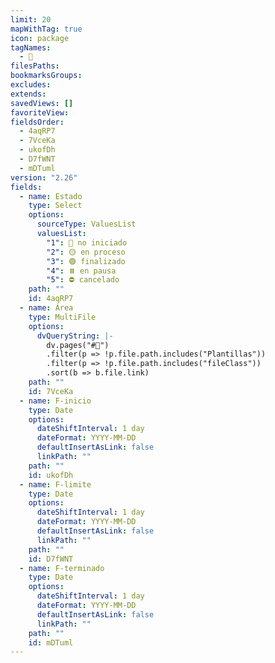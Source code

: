 ```yaml
---
limit: 20
mapWithTag: true
icon: package
tagNames:
  - 💼
filesPaths: 
bookmarksGroups: 
excludes: 
extends: 
savedViews: []
favoriteView: 
fieldsOrder:
  - 4aqRP7
  - 7VceKa
  - ukofDh
  - D7fWNT
  - mDTuml
version: "2.26"
fields:
  - name: Estado
    type: Select
    options:
      sourceType: ValuesList
      valuesList:
        "1": 🔴 no iniciado
        "2": 🟡 en proceso
        "3": 🟢 finalizado
        "4": ⏸️ en pausa
        "5": ⛔ cancelado
    path: ""
    id: 4aqRP7
  - name: Área
    type: MultiFile
    options:
      dvQueryString: |-
        dv.pages("#🌟")
        .filter(p => !p.file.path.includes("Plantillas"))
        .filter(p => !p.file.path.includes("fileClass"))
        .sort(b => b.file.link)
    path: ""
    id: 7VceKa
  - name: F-inicio
    type: Date
    options:
      dateShiftInterval: 1 day
      dateFormat: YYYY-MM-DD
      defaultInsertAsLink: false
      linkPath: ""
    path: ""
    id: ukofDh
  - name: F-limite
    type: Date
    options:
      dateShiftInterval: 1 day
      dateFormat: YYYY-MM-DD
      defaultInsertAsLink: false
      linkPath: ""
    path: ""
    id: D7fWNT
  - name: F-terminado
    type: Date
    options:
      dateShiftInterval: 1 day
      dateFormat: YYYY-MM-DD
      defaultInsertAsLink: false
      linkPath: ""
    path: ""
    id: mDTuml
---
```

